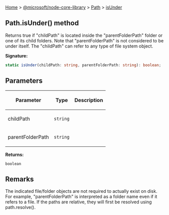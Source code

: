[Home](./index) &gt; [@microsoft/node-core-library](./node-core-library.md) &gt; [Path](./node-core-library.path.md) &gt; [isUnder](./node-core-library.path.isunder.md)

## Path.isUnder() method

Returns true if "childPath" is located inside the "parentFolderPath" folder or one of its child folders. Note that "parentFolderPath" is not considered to be under itself. The "childPath" can refer to any type of file system object.

<b>Signature:</b>

```typescript
static isUnder(childPath: string, parentFolderPath: string): boolean;
```

## Parameters

|  <p>Parameter</p> | <p>Type</p> | <p>Description</p> |
|  --- | --- | --- |
|  <p>childPath</p> | <p>`string`</p> |  |
|  <p>parentFolderPath</p> | <p>`string`</p> |  |

<b>Returns:</b>

`boolean`

## Remarks

The indicated file/folder objects are not required to actually exist on disk. For example, "parentFolderPath" is interpreted as a folder name even if it refers to a file. If the paths are relative, they will first be resolved using path.resolve().

